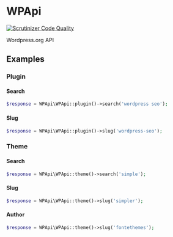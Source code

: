 # WPApi
[![Scrutinizer Code Quality](https://scrutinizer-ci.com/g/labzone/WPApi/badges/quality-score.png?b=master)](https://scrutinizer-ci.com/g/labzone/WPApi/?branch=master)

Wordpress.org API

## Examples

### Plugin

#### Search
```php
$response = WPApi\WPApi::plugin()->search('wordpress seo');

```

#### Slug
```php
$response = WPApi\WPApi::plugin()->slug('wordpress-seo');

```


### Theme

#### Search
```php
$response = WPApi\WPApi::theme()->search('simple');

```

#### Slug
```php
$response = WPApi\WPApi::theme()->slug('simpler');

```

#### Author
```php
$response = WPApi\WPApi::theme()->slug('fontethemes');

```